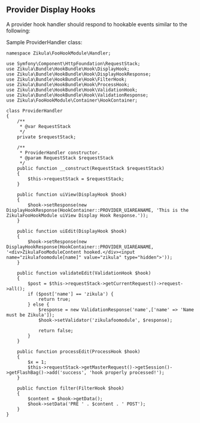 Provider Display Hooks
----------------------

A provider hook handler should respond to hookable events similar to the following:

Sample ProviderHandler class:

    namespace Zikula\FooHookModule\Handler;
    
    use Symfony\Component\HttpFoundation\RequestStack;
    use Zikula\Bundle\HookBundle\Hook\DisplayHook;
    use Zikula\Bundle\HookBundle\Hook\DisplayHookResponse;
    use Zikula\Bundle\HookBundle\Hook\FilterHook;
    use Zikula\Bundle\HookBundle\Hook\ProcessHook;
    use Zikula\Bundle\HookBundle\Hook\ValidationHook;
    use Zikula\Bundle\HookBundle\Hook\ValidationResponse;
    use Zikula\FooHookModule\Container\HookContainer;

    class ProviderHandler
    {
        /**
         * @var RequestStack
         */
        private $requestStack;
    
        /**
         * ProviderHandler constructor.
         * @param RequestStack $requestStack
         */
        public function __construct(RequestStack $requestStack)
        {
            $this->requestStack = $requestStack;
        }
    
        public function uiView(DisplayHook $hook)
        {
            $hook->setResponse(new DisplayHookResponse(HookContainer::PROVIDER_UIAREANAME, 'This is the ZikulaFooHookModule uiView Display Hook Response.'));
        }
    
        public function uiEdit(DisplayHook $hook)
        {
            $hook->setResponse(new DisplayHookResponse(HookContainer::PROVIDER_UIAREANAME, '<div>ZikulaFooModuleContent hooked.</div><input name="zikulafoomodule[name]" value="zikula" type="hidden">'));
        }
    
        public function validateEdit(ValidationHook $hook)
        {
            $post = $this->requestStack->getCurrentRequest()->request->all();
            if ($post['name'] == 'zikula') {
                return true;
            } else {
                $response = new ValidationResponse('name',['name' => 'Name must be Zikula']);
                $hook->setValidator('zikulafoomodule', $response);
    
                return false;
            }
        }
    
        public function processEdit(ProcessHook $hook)
        {
            $x = 1;
            $this->requestStack->getMasterRequest()->getSession()->getFlashBag()->add('success', 'hook properly processed!');
        }
    
        public function filter(FilterHook $hook)
        {
            $content = $hook->getData();
            $hook->setData('PRE ' . $content . ' POST');
        }
    }
